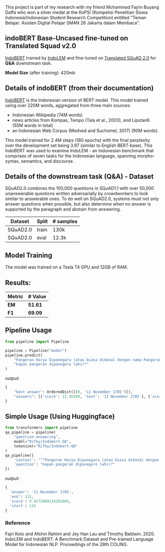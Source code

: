 This project is part of my research with my friend Muhammad Fajrin Buyang Daffa who won a silver medal at the KoPSI (Kompetisi Penelitian Siswa Indonesia/Indonesian Student Research Competition) entitled "Teman Belajar: Asisten Digital Pelajar SMAN 28 Jakarta dalam Membaca".
## indoBERT Base-Uncased fine-tuned on Translated Squad v2.0
[IndoBERT](https://huggingface.co/indolem/indobert-base-uncased) trained by [IndoLEM](https://indolem.github.io/) and fine-tuned on [Translated SQuAD 2.0](https://github.com/Wikidepia/indonesian_datasets/tree/master/question-answering/squad) for **Q&A** downstream task.

**Model Size** (after training): 420mb

## Details of indoBERT (from their documentation)
[IndoBERT](https://huggingface.co/indolem/indobert-base-uncased) is the Indonesian version of BERT model. This model trained using over 220M words, aggregated from three main sources:
- Indonesian Wikipedia (74M words)
- news articles from Kompas, Tempo (Tala et al., 2003), and Liputan6 (55M words in total)
- an Indonesian Web Corpus (Medved and Suchomel, 2017) (90M words).

This model trained for 2.4M steps (180 epochs) with the final perplexity over the development set being 3.97 (similar to English BERT-base).
This IndoBERT was used to examine IndoLEM - an Indonesian benchmark that comprises of seven tasks for the Indonesian language, spanning morpho-syntax, semantics, and discourse.
## Details of the downstream task (Q&A) - Dataset
SQuAD2.0 combines the 100,000 questions in SQuAD1.1 with over 50,000 unanswerable questions written adversarially by crowdworkers to look similar to answerable ones. To do well on SQuAD2.0, systems must not only answer questions when possible, but also determine when no answer is supported by the paragraph and abstain from answering.

| Dataset  | Split | # samples |
| -------- | ----- | --------- |
| SQuAD2.0 | train | 130k      |
| SQuAD2.0 | eval  | 12.3k     |
## Model Training
The model was trained on a Tesla T4 GPU and 12GB of RAM.
## Results:
| Metric | # Value   |
| ------ | --------- |
| **EM** | **51.61** |
| **F1** | **69.09** |
## Pipeline Usage
```py
from pipeline import Pipeline

pipeline = Pipeline("model")
pipeline.predict(
    "Pangeran Harya Dipanegara (atau biasa dikenal dengan nama Pangeran Diponegoro, lahir di Ngayogyakarta Hadiningrat, 11 November 1785 – meninggal di Makassar, Hindia Belanda, 8 Januari 1855 pada umur 69 tahun) adalah salah seorang pahlawan nasional Republik Indonesia, yang memimpin Perang Diponegoro atau Perang Jawa selama periode tahun 1825 hingga 1830 melawan pemerintah Hindia Belanda. Sejarah mencatat, Perang Diponegoro atau Perang Jawa dikenal sebagai perang yang menelan korban terbanyak dalam sejarah Indonesia, yakni 8.000 korban serdadu Hindia Belanda, 7.000 pribumi, dan 200 ribu orang Jawa serta kerugian materi 25 juta Gulden.",
    "kapan pangeran diponegoro lahir?"
)
```
*output:*
```py
{
    "best answer": OrderedDict([(0, '11 November 1785')]),
    "answers": [{'score': 12.36208, 'text': '11 November 1785'}, {'score': 9.136721, 'text': '11 November 1785 - meninggal di Makassar, Hindia Belanda, 8 Januari 1855'}, {'score': 8.018387, 'text': '1785'}, {'score': 6.1863337, 'text': 'Ngayogyakarta Hadiningrat, 11 November 1785'}, {'score': 6.091961, 'text': '11 November 1785 -'}, {'score': 5.8137712, 'text': '11 November 178'}, {'score': 5.579988, 'text': '11 November'}, {'score': 5.423601, 'text': '11 November 1785 - meninggal di Makassar, Hindia Belanda, 8 Januari 1855 pada umur 69 tahun'}, ...]
}
```
## Simple Usage (Using Huggingface)
```py
from transformers import pipeline
qa_pipeline = pipeline(
    "question-answering",
    model="Rifky/Indobert-QA",
    tokenizer="Rifky/Indobert-QA"
)
qa_pipeline({
    'context': """Pangeran Harya Dipanegara (atau biasa dikenal dengan nama Pangeran Diponegoro, lahir di Ngayogyakarta Hadiningrat, 11 November 1785 – meninggal di Makassar, Hindia Belanda, 8 Januari 1855 pada umur 69 tahun) adalah salah seorang pahlawan nasional Republik Indonesia, yang memimpin Perang Diponegoro atau Perang Jawa selama periode tahun 1825 hingga 1830 melawan pemerintah Hindia Belanda. Sejarah mencatat, Perang Diponegoro atau Perang Jawa dikenal sebagai perang yang menelan korban terbanyak dalam sejarah Indonesia, yakni 8.000 korban serdadu Hindia Belanda, 7.000 pribumi, dan 200 ribu orang Jawa serta kerugian materi 25 juta Gulden.""",
    'question': "kapan pangeran diponegoro lahir?"
})
```
*output:*
```py
{
  'answer': '11 November 1785',
  'end': 131,
  'score': 0.9272009134292603,
  'start': 115
}
```
### Reference
Fajri Koto and Afshin Rahimi and Jey Han Lau and Timothy Baldwin. 2020. IndoLEM and IndoBERT: A Benchmark Dataset and Pre-trained Language Model for Indonesian NLP. Proceedings of the 28th COLING.
